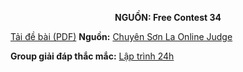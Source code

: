 **<center>NGUỒN: Free Contest 34</center>**

[Tải đề bài (PDF)](/statements/2204/SHPROB.pdf)
**Nguồn:** [Chuyên Sơn La Online Judge](http://csloj.ddns.net/)

**Group giải đáp thắc mắc:** [Lập trình 24h](https://www.facebook.com/groups/1386904321519984)